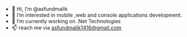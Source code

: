 - 👋 Hi, I’m @asfundmalik
- 👀 I’m interested in mobile ,web and console applications development. 
- 🌱 I’m currently working on .Net Technologies
- 📫 reach me via asfundmalik1416@gmail.com

<!---
asfundmalik/asfundmalik is a ✨ special ✨ repository because its `README.md` (this file) appears on your GitHub profile.
You can click the Preview link to take a look at your changes.
--->
